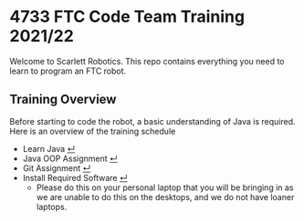 # 4733 FTC Code Team Training 2021/22 
Welcome to Scarlett Robotics. This repo contains everything you need to learn to program an FTC robot.

## Training Overview
Before starting to code the robot, a basic understanding of Java is required. Here is an overview of the training schedule
* Learn Java [↵](docs/learning_java.md)
* Java OOP Assignment [↵](assignments/java_oop_assignment.md)
* Git Assignment [↵](docs/git/learning_git.md)
* Install Required Software [↵](docs/software_guide.md)
    * Please do this on your personal laptop that you will be bringing in as we are unable to do this on the desktops, and we do not have loaner laptops. 
    